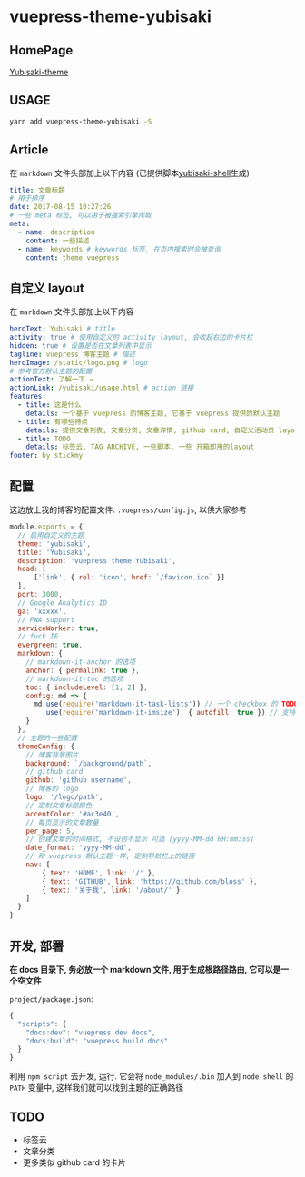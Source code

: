 # vuepress-theme-yubisaki

## HomePage

[Yubisaki-theme](https://wuwaki.me/yubisaki/)

## USAGE

```bash
yarn add vuepress-theme-yubisaki -S
```

## Article

在 `markdown` 文件头部加上以下内容 (已提供脚本[yubisaki-shell](https://github.com/Bloss/yubisaki-shell)生成)

```yaml
title: 文章标题
# 用于排序
date: 2017-08-15 10:27:26
# 一些 meta 标签, 可以用于被搜索引擎爬取
meta:
  - name: description
    content: 一些描述
  - name: keywords # keywords 标签, 在页内搜索时会被查询
    content: theme vuepress
```

## 自定义 layout

在 `markdown` 文件头部加上以下内容

```yaml
heroText: Yubisaki # title
activity: true # 使用自定义的 activity layout, 会收起右边的卡片栏
hidden: true # 设置是否在文章列表中显示
tagline: vuepress 博客主题 # 描述
heroImage: /static/logo.png # logo
# 参考官方默认主题的配置
actionText: 了解一下 →  
actionLink: /yubisaki/usage.html # action 链接
features:
  - title: 这是什么
    details: 一个基于 vuepress 的博客主题, 它基于 vuepress 提供的默认主题
  - title: 有哪些特点
    details: 提供文章列表, 文章分页, 文章详情, github card, 自定义活动页 layout 等等功能
  - title: TODO
    details: 标签云, TAG ARCHIVE, 一些脚本, 一些 开箱即用的layout
footer: by stickmy
```

## 配置

这边放上我的博客的配置文件: `.vuepress/config.js`, 以供大家参考

```js
module.exports = {
  // 启用自定义的主题
  theme: 'yubisaki',
  title: 'Yubisaki',
  description: 'vuepress theme Yubisaki',
  head: [
      ['link', { rel: 'icon', href: `/favicon.ico` }]
  ],
  port: 3000,
  // Google Analytics ID
  ga: 'xxxxx',
  // PWA support
  serviceWorker: true,
  // fuck IE
  evergreen: true,
  markdown: {
    // markdown-it-anchor 的选项
    anchor: { permalink: true },
    // markdown-it-toc 的选项
    toc: { includeLevel: [1, 2] },
    config: md => {
      md.use(require('markdown-it-task-lists')) // 一个 checkbox 的 TODO List 插件
        .use(require('markdown-it-imsize'), { autofill: true }) // 支持自定义 md 图片大小 ![](http://test.png =200x200)
    }
  },
  // 主题的一些配置
  themeConfig: {
    // 博客背景图片
    background: `/background/path`,
    // github card
    github: 'github username',
    // 博客的 logo
    logo: '/logo/path',
    // 定制文章标题颜色
    accentColor: '#ac3e40',
    // 每页显示的文章数量
    per_page: 5,
    // 创建文章的时间格式, 不设则不显示 可选 [yyyy-MM-dd HH:mm:ss]
    date_format: 'yyyy-MM-dd',
    // 和 vuepress 默认主题一样, 定制导航栏上的链接
    nav: [
        { text: 'HOME', link: '/' },
        { text: 'GITHUB', link: 'https://github.com/bloss' },
        { text: '关于我', link: '/about/' }, 
    ]
  }
}
```

## 开发, 部署

**在 docs 目录下, 务必放一个 markdown 文件, 用于生成根路径路由, 它可以是一个空文件**

`project/package.json`:

```js
{
  "scripts": {
    "docs:dev": "vuepress dev docs",
    "docs:build": "vuepress build docs"
  }
}
```

利用 `npm script` 去开发, 运行. 它会将 `node_modules/.bin` 加入到 `node shell` 的 `PATH` 变量中, 这样我们就可以找到主题的正确路径

## TODO

- 标签云
- 文章分类
- 更多类似 github card 的卡片